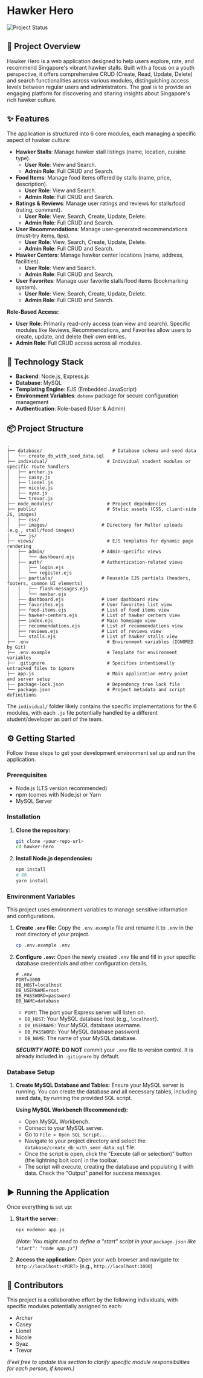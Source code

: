 # Hawker Hero

![Project Status](https://img.shields.io/badge/Status-In%20Progress-blue)

## 🌟 Project Overview

Hawker Hero is a web application designed to help users explore, rate, and recommend Singapore's vibrant hawker stalls. Built with a focus on a youth perspective, it offers comprehensive CRUD (Create, Read, Update, Delete) and search functionalities across various modules, distinguishing access levels between regular users and administrators. The goal is to provide an engaging platform for discovering and sharing insights about Singapore's rich hawker culture.

## ✨ Features

The application is structured into 6 core modules, each managing a specific aspect of hawker culture:

- **Hawker Stalls**: Manage hawker stall listings (name, location, cuisine type).
  - **User Role**: View and Search.
  - **Admin Role**: Full CRUD and Search.
- **Food Items**: Manage food items offered by stalls (name, price, description).
  - **User Role**: View and Search.
  - **Admin Role**: Full CRUD and Search.
- **Ratings & Reviews**: Manage user ratings and reviews for stalls/food (rating, comment).
  - **User Role**: View, Search, Create, Update, Delete.
  - **Admin Role**: Full CRUD and Search.
- **User Recommendations**: Manage user-generated recommendations (must-try items, tips).
  - **User Role**: View, Search, Create, Update, Delete.
  - **Admin Role**: Full CRUD and Search.
- **Hawker Centers**: Manage hawker center locations (name, address, facilities).
  - **User Role**: View and Search.
  - **Admin Role**: Full CRUD and Search.
- **User Favorites**: Manage user favorite stalls/food items (bookmarking system).
  - **User Role**: View, Search, Create, Update, Delete.
  - **Admin Role**: Full CRUD and Search.

**Role-Based Access:**

- **User Role**: Primarily read-only access (can view and search). Specific modules like Reviews, Recommendations, and Favorites allow users to create, update, and delete their _own_ entries.
- **Admin Role**: Full CRUD access across all modules.

## 🚀 Technology Stack

- **Backend**: Node.js, Express.js
- **Database**: MySQL
- **Templating Engine**: EJS (Embedded JavaScript)
- **Environment Variables**: `dotenv` package for secure configuration management
- **Authentication**: Role-based (User & Admin)

## 📦 Project Structure

```
.
├── database/                          # Database schema and seed data
│   └── create_db_with_seed_data.sql
├── individual/                      # Individual student modules or specific route handlers
│   ├── archer.js
│   ├── casey.js
│   ├── lionel.js
│   ├── nicole.js
│   ├── syaz.js
│   └── trevor.js
├── node_modules/                    # Project dependencies
├── public/                          # Static assets (CSS, client-side JS, images)
│   ├── css/
│   ├── images/                    # Directory for Multer uploads (e.g., stall/food images)
│   └── js/
├── views/                           # EJS templates for dynamic page rendering
│   ├── admin/                     # Admin-specific views
│   │   └── dashboard.ejs
│   ├── auth/                      # Authentication-related views
│   │   ├── login.ejs
│   │   └── register.ejs
│   ├── partials/                  # Reusable EJS partials (headers, footers, common UI elements)
│   │   ├── flash-messages.ejs
│   │   └── navbar.ejs
│   ├── dashboard.ejs              # User dashboard view
│   ├── favorites.ejs              # User favorites list view
│   ├── food-items.ejs             # List of food items view
│   ├── hawker-centers.ejs         # List of hawker centers view
│   ├── index.ejs                  # Main homepage view
│   ├── recommendations.ejs        # List of recommendations view
│   ├── reviews.ejs                # List of reviews view
│   └── stalls.ejs                 # List of hawker stalls view
├── .env                             # Environment variables (IGNORED by Git)
├── .env.example                     # Template for environment variables
├── .gitignore                       # Specifies intentionally untracked files to ignore
├── app.js                           # Main application entry point and server setup
├── package-lock.json                # Dependency tree lock file
└── package.json                     # Project metadata and script definitions
```

The `individual/` folder likely contains the specific implementations for the 6 modules, with each `.js` file potentially handled by a different student/developer as part of the team.

## ⚙️ Getting Started

Follow these steps to get your development environment set up and run the application.

### Prerequisites

- Node.js (LTS version recommended)
- npm (comes with Node.js) or Yarn
- MySQL Server

### Installation

1.  **Clone the repository:**
    ```bash
    git clone <your-repo-url>
    cd hawker-hero
    ```
2.  **Install Node.js dependencies:**
    ```bash
    npm install
    # OR
    yarn install
    ```

### Environment Variables

This project uses environment variables to manage sensitive information and configurations.

1.  **Create `.env` file:**
    Copy the `.env.example` file and rename it to `.env` in the root directory of your project.
    ```bash
    cp .env.example .env
    ```
2.  **Configure `.env`:**
    Open the newly created `.env` file and fill in your specific database credentials and other configuration details.

    ```
    # .env
    PORT=3000
    DB_HOST=localhost
    DB_USERNAME=root
    DB_PASSWORD=password
    DB_NAME=database
    ```

    - `PORT`: The port your Express server will listen on.
    - `DB_HOST`: Your MySQL database host (e.g., `localhost`).
    - `DB_USERNAME`: Your MySQL database username.
    - `DB_PASSWORD`: Your MySQL database password.
    - `DB_NAME`: The name of your MySQL database.

    **_SECURITY NOTE_**: **DO NOT** commit your `.env` file to version control. It is already included in `.gitignore` by default.

### Database Setup

1.  **Create MySQL Database and Tables:**
    Ensure your MySQL server is running. You can create the database and all necessary tables, including seed data, by running the provided SQL script.

    **Using MySQL Workbench (Recommended):**

    - Open MySQL Workbench.
    - Connect to your MySQL server.
    - Go to `File > Open SQL Script...`
    - Navigate to your project directory and select the `database/create_db_with_seed_data.sql` file.
    - Once the script is open, click the "Execute (all or selection)" button (the lightning bolt icon) in the toolbar.
    - The script will execute, creating the database and populating it with data. Check the "Output" panel for success messages.

## ▶️ Running the Application

Once everything is set up:

1.  **Start the server:**

    ```bash
    npx nodemon app.js
    ```

    _(Note: You might need to define a "start" script in your `package.json` like `"start": "node app.js"`)_

2.  **Access the application:**
    Open your web browser and navigate to:
    `http://localhost:<PORT>` (e.g., `http://localhost:3000`)

## 🤝 Contributors

This project is a collaborative effort by the following individuals, with specific modules potentially assigned to each:

- Archer
- Casey
- Lionel
- Nicole
- Syaz
- Trevor

_(Feel free to update this section to clarify specific module responsibilities for each person, if known.)_
